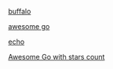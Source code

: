 
[buffalo](https://gobuffalo.io/en)

[awesome go](https://go.libhunt.com/categories/571-web-frameworks)

[echo](https://go.libhunt.com/echo-alternatives)

[Awesome Go with stars count](https://awesome-repos.ecp.plus/go.html)